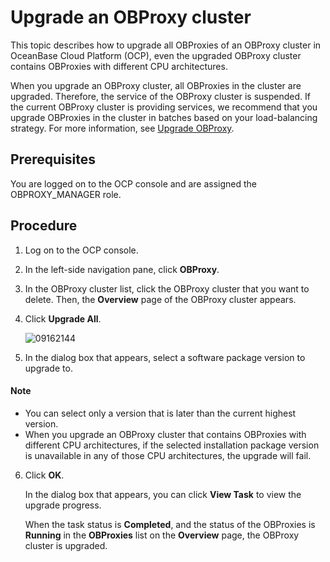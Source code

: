 # Upgrade an OBProxy cluster

This topic describes how to upgrade all OBProxies of an OBProxy cluster in OceanBase Cloud Platform (OCP), even the upgraded OBProxy cluster contains OBProxies with different CPU architectures.

When you upgrade an OBProxy cluster, all OBProxies in the cluster are upgraded. Therefore, the service of the OBProxy cluster is suspended. If the current OBProxy cluster is providing services, we recommend that you upgrade OBProxies in the cluster in batches based on your load-balancing strategy. For more information, see [Upgrade OBProxy](../8.obproxy/5.upgrade-obproxy.md).

## Prerequisites

You are logged on to the OCP console and are assigned the OBPROXY_MANAGER role.

## Procedure

1. Log on to the OCP console.

2. In the left-side navigation pane, click **OBProxy**.

3. In the OBProxy cluster list, click the OBProxy cluster that you want to delete. Then, the **Overview** page of the OBProxy cluster appears.

4. Click **Upgrade All**.

   ![09162144](https://obbusiness-private.oss-cn-shanghai.aliyuncs.com/doc/img/ocp/403-ce/%E5%8D%87%E7%BA%A7odp-1.png)

5. In the dialog box that appears, select a software package version to upgrade to.

  <main id="notice" type='explain'>
    <h4>Note</h4>
    <ul>
    <li>You can select only a version that is later than the current highest version.</li>
    <li>When you upgrade an OBProxy cluster that contains OBProxies with different CPU architectures, if the selected installation package version is unavailable in any of those CPU architectures, the upgrade will fail.</li>
    </ul>
  </main>

6. Click **OK**.

   In the dialog box that appears, you can click **View Task** to view the upgrade progress.

   When the task status is **Completed**, and the status of the OBProxies is **Running** in the **OBProxies** list on the **Overview** page, the OBProxy cluster is upgraded.
